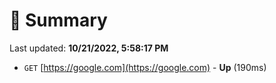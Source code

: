 # 📖 Summary
Last updated: **10/21/2022, 5:58:17 PM**

- `GET` [https://google.com](https://google.com) - **Up** (190ms)
